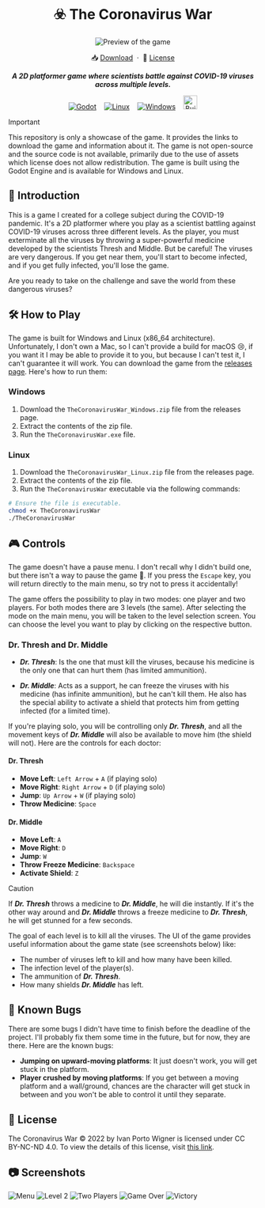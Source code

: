 <div align="center">
  <h1>☣️ The Coronavirus War</h1>
  <p></p>
</div>


<div align="center">
  <img src="./.github/assets/preview.png" alt="Preview of the game">
</div>

<p></p>


<div align="center">
  📥 <a href="https://github.com/iivvaannxx/the-coronavirus-war/releases/tag/1.0.0">Download</a>
  <span>&nbsp;·&nbsp;</span>
  🔑 <a href="https://github.com/iivvaannxx/the-coronavirus-war?tab=License-1-ov-file">License</a>

  <p></p>
  <p><em><b>A 2D platformer game where scientists battle against COVID-19 viruses across multiple levels.</b></em></p>

  <p align="center">
    <a href="https://godotengine.org"><img hspace="6" src="https://img.shields.io/badge/Godot-478CBF?style=for-the-badge&logo=GodotEngine&logoColor=white" alt="Godot"></a>
    <a href="https://www.linux.org"><img hspace="6" src="https://img.shields.io/badge/Linux-FCC624.svg?style=for-the-badge&logo=Linux&logoColor=black" alt="Linux"></a>
    <a href="https://www.microsoft.com/en-us/windows"><img hspace="6" src="https://img.shields.io/badge/Windows-0077d3?style=for-the-badge&logo=data:image/svg+xml;base64,PHN2ZyB4bWxucz0iaHR0cDovL3d3dy53My5vcmcvMjAwMC9zdmciIHZpZXdCb3g9IjAgMCA0ODc1IDQ4NzUiPjxwYXRoIGZpbGw9IiNmZmZmZmYiIGQ9Ik0wIDBoMjMxMXYyMzEwSDB6bTI1NjQgMGgyMzExdjIzMTBIMjU2NHpNMCAyNTY0aDIzMTF2MjMxMUgwem0yNTY0IDBoMjMxMXYyMzExSDI1NjQiLz48L3N2Zz4=" alt="Windows" /></a>
    <img height="28" src="https://forthebadge.com/images/featured/featured-built-with-love.svg" hspace="6" alt="Built with Love">
  </p>
</div>


> [!IMPORTANT]
> This repository is only a showcase of the game. It provides the links to download the game and information about it. The game is not open-source and the source code is not available, primarily due to the use of assets which license does not allow redistribution. The game is built using the Godot Engine and is available for Windows and Linux.

## 📖 Introduction

This is a game I created for a college subject during the COVID-19 pandemic. It's a 2D platformer where you play as a scientist battling against COVID-19 viruses across three different levels. As the player, you must exterminate all the viruses by throwing a super-powerful medicine developed by the scientists Thresh and Middle. But be careful! The viruses are very dangerous. If you get near them, you'll start to become infected, and if you get fully infected, you'll lose the game.

Are you ready to take on the challenge and save the world from these dangerous viruses?

## 🛠️ How to Play

The game is built for Windows and Linux (x86_64 architecture). Unfortunately, I don't own a Mac, so I can't provide a build for macOS 😢, if you want it I may be able to provide it to you, but because I can't test it, I can't guarantee it will work. You can download the game from the [releases page](https://github.com/iivvaannxx/the-coronavirus-war/releases/tag/1.0.0). Here's how to run them:

### Windows

1. Download the `TheCoronavirusWar_Windows.zip` file from the releases page.
2. Extract the contents of the zip file.
3. Run the `TheCoronavirusWar.exe` file.

### Linux
1. Download the `TheCoronavirusWar_Linux.zip` file from the releases page.
2. Extract the contents of the zip file.
3. Run the `TheCoronavirusWar` executable via the following commands:
```bash
# Ensure the file is executable.
chmod +x TheCoronavirusWar
./TheCoronavirusWar
```

## 🎮 Controls

The game doesn't have a pause menu. I don't recall why I didn't build one, but there isn't a way to pause the game 😬. If you press the `Escape` key, you will return directly to the main menu, so try not to press it accidentally! 

The game offers the possibility to play in two modes: one player and two players. For both modes there are 3 levels (the same). After selecting the mode on the main menu, you will be taken to the level selection screen. You can choose the level you want to play by clicking on the respective button. 

### Dr. Thresh and Dr. Middle

 - ***Dr. Thresh***: Is the one that must kill the viruses, because his medicine is the only one that can hurt them (has limited ammunition). 

 - ***Dr. Middle***: Acts as a support, he can freeze the viruses with his medicine (has infinite ammunition), but he can't kill them. He also has the special ability to activate a shield that protects him from getting infected (for a limited time).

If you're playing solo, you will be controlling only ***Dr. Thresh***, and all the movement keys of ***Dr. Middle*** will also be available to move him (the shield will not). Here are the controls for each doctor:

#### Dr. Thresh

- **Move Left**: `Left Arrow` + `A` (if playing solo)
- **Move Right**: `Right Arrow` + `D` (if playing solo)
- **Jump**: `Up Arrow` + `W` (if playing solo)
- **Throw Medicine**: `Space`

#### Dr. Middle

- **Move Left**: `A`
- **Move Right**: `D`
- **Jump**: `W`
- **Throw Freeze Medicine**: `Backspace`
- **Activate Shield**: `Z`

> [!CAUTION]
> If ***Dr. Thresh*** throws a medicine to ***Dr. Middle***, he will die instantly. If it's the other way around and ***Dr. Middle*** throws a freeze medicine to ***Dr. Thresh***, he will get stunned for a few seconds.

The goal of each level is to kill all the viruses. The UI of the game provides useful information about the game state (see screenshots below) like:

- The number of viruses left to kill and how many have been killed.
- The infection level of the player(s).
- The ammunition of ***Dr. Thresh***.
- How many shields ***Dr. Middle*** has left.

## 🤯 Known Bugs

There are some bugs I didn't have time to finish before the deadline of the project. I'll probably fix them some time in the future, but for now, they are there. Here are the known bugs:

- **Jumping on upward-moving platforms**: It just doesn't work, you will get stuck in the platform.
- **Player crushed by moving platforms**: If you get between a moving platform and a wall/ground, chances are the character will get stuck in between and you won't be able to control it until they separate.

## 📜 License

The Coronavirus War © 2022 by Ivan Porto Wigner is licensed under CC BY-NC-ND 4.0. To view the details of this license, visit [this link](https://creativecommons.org/licenses/by-nc-nd/4.0/legalcode.en).


## 📷 Screenshots

![Menu](./.github/assets/menu.png)
![Level 2](./.github/assets/level-2.png)
![Two Players](./.github/assets/two-players.png)
![Game Over](./.github/assets/game-over.png)
![Victory](./.github/assets/victory.png)